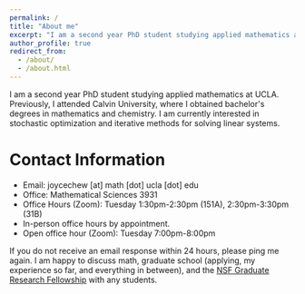 ```yaml
---
permalink: /
title: "About me"
excerpt: "I am a second year PhD student studying applied mathematics at UCLA."
author_profile: true
redirect_from:
  - /about/
  - /about.html
---
```


I am a second year PhD student studying applied mathematics at UCLA. Previously, I attended Calvin University, where I obtained bachelor's degrees in mathematics and chemistry. I am currently interested in stochastic optimization and iterative methods for solving linear systems.

Contact Information
=====
* Email: joycechew [at] math [dot] ucla [dot] edu
* Office: Mathematical Sciences 3931
* Office Hours (Zoom): Tuesday 1:30pm-2:30pm (151A), 2:30pm-3:30pm (31B)
* In-person office hours by appointment.
* Open office hour (Zoom): Tuesday 7:00pm-8:00pm

If you do not receive an email response within 24 hours, please ping me again. I am happy to discuss math, graduate school (applying, my experience so far, and everything in between), and the [NSF Graduate Research Fellowship](https://www.nsfgrfp.org) with any students.
